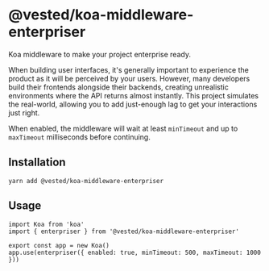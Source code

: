 # @vested/koa-middleware-enterpriser

Koa middleware to make your project enterprise ready.

When building user interfaces, it's generally important to experience the
product as it will be perceived by your users. However, many developers build
their frontends alongside their backends, creating unrealistic environments
where the API returns almost instantly. This project simulates the real-world,
allowing you to add just-enough lag to get your interactions just right.

When enabled, the middleware will wait at least `minTimeout` and up to
`maxTimeout` milliseconds before continuing.

## Installation

```
yarn add @vested/koa-middleware-enterpriser
```

## Usage

```
import Koa from 'koa'
import { enterpriser } from '@vested/koa-middleware-enterpriser'

export const app = new Koa()
app.use(enterpriser({ enabled: true, minTimeout: 500, maxTimeout: 1000 }))
```
